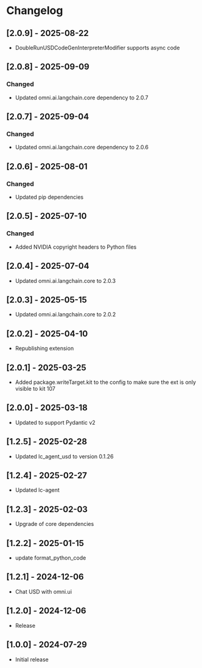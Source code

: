 # Changelog

## [2.0.9] - 2025-08-22
- DoubleRunUSDCodeGenInterpreterModifier supports async code

## [2.0.8] - 2025-09-09

### Changed
- Updated omni.ai.langchain.core dependency to 2.0.7

## [2.0.7] - 2025-09-04

### Changed
- Updated omni.ai.langchain.core dependency to 2.0.6

## [2.0.6] - 2025-08-01

### Changed
- Updated pip dependencies

## [2.0.5] - 2025-07-10

### Changed
- Added NVIDIA copyright headers to Python files

## [2.0.4] - 2025-07-04
- Updated omni.ai.langchain.core to 2.0.3

## [2.0.3] - 2025-05-15
- Updated omni.ai.langchain.core to 2.0.2

## [2.0.2] - 2025-04-10
- Republishing extension

## [2.0.1] - 2025-03-25
- Added package.writeTarget.kit to the config to make sure the ext is only visible to kit 107

## [2.0.0] - 2025-03-18
- Updated to support Pydantic v2

## [1.2.5] - 2025-02-28
- Updated lc_agent_usd to version 0.1.26

## [1.2.4] - 2025-02-27
- Updated lc-agent

## [1.2.3] - 2025-02-03
- Upgrade of core dependencies

## [1.2.2] - 2025-01-15
- update format_python_code

## [1.2.1] - 2024-12-06
- Chat USD with omni.ui

## [1.2.0] - 2024-12-06
- Release

## [1.0.0] - 2024-07-29
- Initial release

